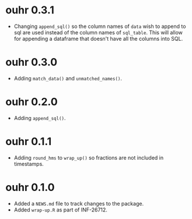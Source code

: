 # ouhr 0.3.1
* Changing `append_sql()` so the column names of `data` wish to append to sql 
are used instead of the column names of `sql_table`. This will allow for 
appending a dataframe that doesn't have all the columns into SQL.

# ouhr 0.3.0
* Adding `match_data()` and `unmatched_names()`.

# ouhr 0.2.0
* Adding `append_sql()`.

# ouhr 0.1.1
* Adding `round_hms` to `wrap_up()` so fractions are not included in timestamps.

# ouhr 0.1.0
* Added a `NEWS.md` file to track changes to the package.
* Added `wrap-up.R` as part of INF-26712.
